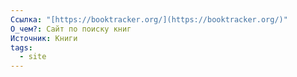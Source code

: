 ```yaml
---
Ссылка: "[https://booktracker.org/](https://booktracker.org/)"
О_чем?: Сайт по поиску книг
Источник: Книги
tags:
  - site
---
```

